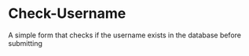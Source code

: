 # Check-Username
A simple form that checks if the username exists in the database before submitting
